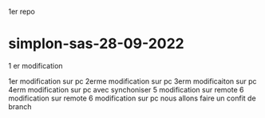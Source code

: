 1er repo
# simplon-sas-28-09-2022
1 er modification 

1er modification sur pc 
2erme modification sur pc 
3erm modificaiton sur pc 
4erm modification sur pc avec synchoniser
5 modification sur remote
6 modification sur remote
6 modification sur pc
nous allons faire un confit de branch
